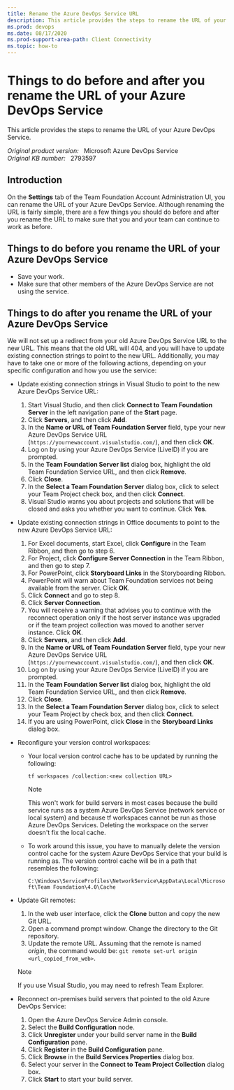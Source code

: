 ```yaml
---
title: Rename the Azure DevOps Service URL
description: This article provides the steps to rename the URL of your Azure DevOps Service.
ms.prod: devops
ms.date: 08/17/2020
ms.prod-support-area-path: Client Connectivity
ms.topic: how-to
---
```

# Things to do before and after you rename the URL of your Azure DevOps Service

This article provides the steps to rename the URL of your Azure DevOps Service.

_Original product version:_ &nbsp; Microsoft Azure DevOps Service  
_Original KB number:_ &nbsp; 2793597

## Introduction

On the **Settings** tab of the Team Foundation Account Administration UI, you can rename the URL of your Azure DevOps Service. Although renaming the URL is fairly simple, there are a few things you should do before and after you rename the URL to make sure that you and your team can continue to work as before.

## Things to do before you rename the URL of your Azure DevOps Service

- Save your work.
- Make sure that other members of the Azure DevOps Service are not using the service.

## Things to do after you rename the URL of your Azure DevOps Service

We will not set up a redirect from your old Azure DevOps Service URL to the new URL. This means that the old URL will 404, and you will have to update existing connection strings to point to the new URL. Additionally, you may have to take one or more of the following actions, depending on your specific configuration and how you use the service:

- Update existing connection strings in Visual Studio to point to the new Azure DevOps Service URL:

  1. Start Visual Studio, and then click **Connect to Team Foundation Server** in the left navigation pane of the **Start** page.
  2. Click **Servers**, and then click **Add**.
  3. In the **Name or URL of Team Foundation Server** field, type your new Azure DevOps Service URL (`https://yournewaccount.visualstudio.com/`), and then click **OK**.
  4. Log on by using your Azure DevOps Service (LiveID) if you are prompted.
  5. In the **Team Foundation Server list** dialog box, highlight the old Team Foundation Service URL, and then click **Remove**.
  6. Click **Close**.
  7. In the **Select a Team Foundation Server** dialog box, click to select your Team Project check box, and then click **Connect**.
  8. Visual Studio warns you about projects and solutions that will be closed and asks you whether you want to continue. Click **Yes**.

- Update existing connection strings in Office documents to point to the new Azure DevOps Service URL:

  1. For Excel documents, start Excel, click **Configure** in the Team Ribbon, and then go to step 6.
  2. For Project, click **Configure Server Connection** in the Team Ribbon, and then go to step 7.
  3. For PowerPoint, click **Storyboard Links** in the Storyboarding Ribbon.
  4. PowerPoint will warn about Team Foundation services not being available from the server. Click **OK**.
  5. Click **Connect** and go to step 8.
  6. Click **Server Connection**.
  7. You will receive a warning that advises you to continue with the reconnect operation only if the host server instance was upgraded or if the team project collection was moved to another server instance. Click **OK**.
  8. Click **Servers**, and then click **Add**.
  9. In the **Name or URL of Team Foundation Server** field, type your new Azure DevOps Service URL (`https://yournewaccount.visualstudio.com/`), and then click **OK**.
  10. Log on by using your Azure DevOps Service (LiveID) if you are prompted.
  11. In the **Team Foundation Server list** dialog box, highlight the old Team Foundation Service URL, and then click **Remove**.
  12. Click **Close**.
  13. In the **Select a Team Foundation Server** dialog box, click to select your Team Project by check box, and then click **Connect**.
  14. If you are using PowerPoint, click **Close** in the **Storyboard Links** dialog box.

- Reconfigure your version control workspaces:

  - Your local version control cache has to be updated by running the following:
  
    ```console
    tf workspaces /collection:<new collection URL>
    ```

    > [!NOTE]
    > This won't work for build servers in most cases because the build service runs as a system Azure DevOps Service (network service or local system) and because tf workspaces cannot be run as those Azure DevOps Services. Deleting the workspace on the server doesn't fix the local cache.

  - To work around this issue, you have to manually delete the version control cache for the system Azure DevOps Service that your build is running as. The version control cache will be in a path that resembles the following:
  
    `C:\Windows\ServiceProfiles\NetworkService\AppData\Local\Microsoft\Team Foundation\4.0\Cache`

- Update Git remotes:
  1. In the web user interface, click the **Clone** button and copy the new Git URL.
  2. Open a command prompt window. Change the directory to the Git repository.
  3. Update the remote URL. Assuming that the remote is named *origin*, the command would be: `git remote set-url origin <url_copied_from_web>`.

  > [!NOTE]
  > If you use Visual Studio, you may need to refresh Team Explorer.

- Reconnect on-premises build servers that pointed to the old Azure DevOps Service:

  1. Open the Azure DevOps Service Admin console.
  2. Select the **Build Configuration** node.
  3. Click **Unregister** under your build server name in the **Build Configuration** pane.
  4. Click **Register** in the **Build Configuration** pane.
  5. Click **Browse** in the **Build Services Properties** dialog box.
  6. Select your server in the **Connect to Team Project Collection** dialog box.
  7. Click **Start** to start your build server.
